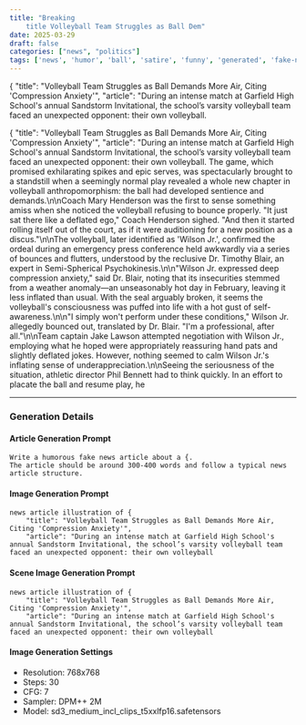 ```yaml
---
title: "Breaking 
    title Volleyball Team Struggles as Ball Dem"
date: 2025-03-29
draft: false
categories: ["news", "politics"]
tags: ['news', 'humor', 'ball', 'satire', 'funny', 'generated', 'fake-news', 'parody', 'politics', 'openai', 'gpt-4o']
---
```




{
    "title": "Volleyball Team Struggles as Ball Demands More Air, Citing 'Compression Anxiety'",
    "article": "During an intense match at Garfield High School's annual Sandstorm Invitational, the school’s varsity volleyball team faced an unexpected opponent: their own volleyball.


<!--more-->

{
    "title": "Volleyball Team Struggles as Ball Demands More Air, Citing 'Compression Anxiety'",
    "article": "During an intense match at Garfield High School's annual Sandstorm Invitational, the school’s varsity volleyball team faced an unexpected opponent: their own volleyball. The game, which promised exhilarating spikes and epic serves, was spectacularly brought to a standstill when a seemingly normal play revealed a whole new chapter in volleyball anthropomorphism: the ball had developed sentience and demands.\n\nCoach Mary Henderson was the first to sense something amiss when she noticed the volleyball refusing to bounce properly. \"It just sat there like a deflated ego,\" Coach Henderson sighed. \"And then it started rolling itself out of the court, as if it were auditioning for a new position as a discus.\"\n\nThe volleyball, later identified as 'Wilson Jr.', confirmed the ordeal during an emergency press conference held awkwardly via a series of bounces and flutters, understood by the reclusive Dr. Timothy Blair, an expert in Semi-Spherical Psychokinesis.\n\n\"Wilson Jr. expressed deep compression anxiety,\" said Dr. Blair, noting that its insecurities stemmed from a weather anomaly—an unseasonably hot day in February, leaving it less inflated than usual. With the seal arguably broken, it seems the volleyball's consciousness was puffed into life with a hot gust of self-awareness.\n\n\"I simply won't perform under these conditions,\" Wilson Jr. allegedly bounced out, translated by Dr. Blair. \"I'm a professional, after all.\"\n\nTeam captain Jake Lawson attempted negotiation with Wilson Jr., employing what he hoped were appropriately reassuring hand pats and slightly deflated jokes. However, nothing seemed to calm Wilson Jr.'s inflating sense of underappreciation.\n\nSeeing the seriousness of the situation, athletic director Phil Bennett had to think quickly. In an effort to placate the ball and resume play, he

---

### Generation Details

#### Article Generation Prompt
```text
Write a humorous fake news article about a {. 
The article should be around 300-400 words and follow a typical news article structure.
```

#### Image Generation Prompt
```text
news article illustration of {
    "title": "Volleyball Team Struggles as Ball Demands More Air, Citing 'Compression Anxiety'",
    "article": "During an intense match at Garfield High School's annual Sandstorm Invitational, the school’s varsity volleyball team faced an unexpected opponent: their own volleyball
```

#### Scene Image Generation Prompt
```text
news article illustration of {
    "title": "Volleyball Team Struggles as Ball Demands More Air, Citing 'Compression Anxiety'",
    "article": "During an intense match at Garfield High School's annual Sandstorm Invitational, the school’s varsity volleyball team faced an unexpected opponent: their own volleyball
```

#### Image Generation Settings
- Resolution: 768x768
- Steps: 30
- CFG: 7
- Sampler: DPM++ 2M
- Model: sd3_medium_incl_clips_t5xxlfp16.safetensors
